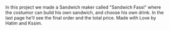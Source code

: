 In this project we made a Sandwich maker called "Sandwich Fassi" where the costumor can build his own sandwich, and choose his own drink. In the last page he'll see the final order and the total price. Made with Love by Hatim and Kssim.
